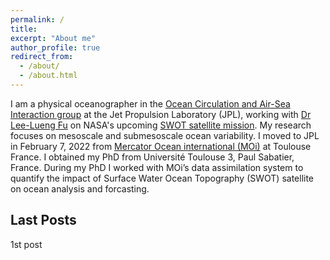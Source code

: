 ```yaml
---
permalink: /
title: 
excerpt: "About me"
author_profile: true
redirect_from: 
  - /about/
  - /about.html
---
```


I am a physical oceanographer in the [Ocean Circulation and Air-Sea Interaction group](https://science.jpl.nasa.gov/division/earth-science/ocean-circulation-and-air-sea-interaction/) at the Jet Propulsion Laboratory (JPL), working with [Dr Lee-Lueng Fu](https://science.jpl.nasa.gov/people/Fu/) on NASA's upcoming [SWOT satellite mission](https://swot.jpl.nasa.gov/). My research focuses on mesoscale and submesoscale ocean variability. I moved to JPL in February 7, 2022 from [Mercator Ocean international (MOi)](https://www.mercator-ocean.eu/en/) at Toulouse France. I obtained my PhD from Université Toulouse 3, Paul Sabatier, France. During my PhD I worked with MOi’s data assimilation system to quantify the impact of Surface Water Ocean Topography (SWOT) satellite on ocean analysis and forcasting.


Last Posts
---
1st post

